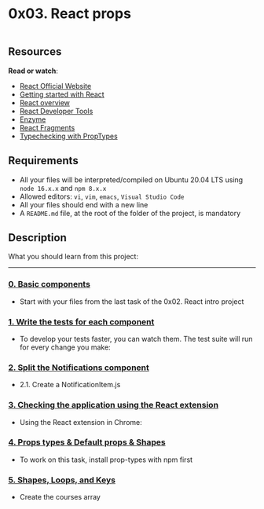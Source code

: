 # 0x03. React props

<div class="panel panel-default" id="project-description">
  <div class="panel-body">
    <p><img src="https://github.com/SharaGB/holbertonschool-web_react/assets/90220978/48044520-cee3-4af2-bc9c-a232dc1f7378" alt="" loading="lazy" style=""></p>

<h2>Resources</h2>

<p><strong>Read or watch</strong>:</p>

<ul>
<li><a href="https://react.dev/" title="React Official Website" target="_blank">React Official Website</a></li>
<li><a href="https://www.taniarascia.com/getting-started-with-react/" title="Getting started with React" target="_blank">Getting started with React</a></li>
<li><a href="https://developer.mozilla.org/en-US/docs/Learn/Tools_and_testing/Client-side_JavaScript_frameworks/React_getting_started" title="React overview" target="_blank">React overview</a></li>
<li><a href="https://chrome.google.com/webstore/detail/react-developer-tools/fmkadmapgofadopljbjfkapdkoienihi" title="React Developer Tools" target="_blank">React Developer Tools</a></li>
<li><a href="https://enzymejs.github.io/enzyme/docs/api/shallow.html" title="Enzyme" target="_blank">Enzyme</a></li>
<li><a href="https://react.dev/reference/react/Fragment" title="React Fragments" target="_blank">React Fragments</a></li>
<li><a href="https://react.dev/reference/react/Component#static-proptypes" title="Typechecking with PropTypes" target="_blank">Typechecking with PropTypes</a></li>
</ul>

<h2>Requirements</h2>

<ul>
<li>All your files will be interpreted/compiled on Ubuntu 20.04 LTS using <code>node 16.x.x</code> and <code>npm 8.x.x</code></li>
<li>Allowed editors: <code>vi</code>, <code>vim</code>, <code>emacs</code>, <code>Visual Studio Code</code></li>
<li>All your files should end with a new line</li>
<li>A <code>README.md</code> file, at the root of the folder of the project, is mandatory</li>
</ul>

  </div>
</div>

## Description

What you should learn from this project:

---

### [0. Basic components](./task_0/dashboard/dist/index.html)

* Start with your files from the last task of the 0x02. React intro project

### [1. Write the tests for each component](./task_1/package.json)

* To develop your tests faster, you can watch them. The test suite will run for every change you make:

### [2. Split the Notifications component](./task_2/dashboard/src/Notifications/NotificationItem.js)

* 2.1. Create a NotificationItem.js

### [3. Checking the application using the React extension](./task_3/change_property.png)

* Using the React extension in Chrome:

### [4. Props types & Default props & Shapes](./task_4/dashboard/src/CourseList/CourseListRow.js)

* To work on this task, install prop-types with npm first

### [5. Shapes, Loops, and Keys](./task_5/dashboard/src/CourseList/CourseShape.js)

* Create the courses array
